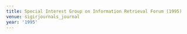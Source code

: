 ```yaml
---
title: Special Interest Group on Information Retrieval Forum (1995)
venue: sigirjournals_journal
year: '1995'
---
```

